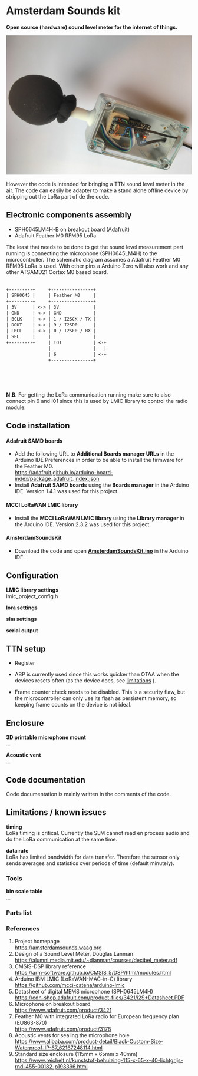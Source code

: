 # Amsterdam Sounds kit  
**Open source (hardware) sound level meter for the internet of things.**

![alt Amsterdam Sounds Kit](./images/amsterdam-sounds-kit.jpg "Amsterdam Sounds Kit")

However the code is intended for bringing a TTN sound level meter in the air. The code can easily be adapter to make a stand alone offline device by stripping out the LoRa part of de the code.

## Electronic components assembly

* SPH0645LM4H-B on breakout board (Adafruit)
* Adafruit Feather M0 RFM95 LoRa

The least that needs to be done to get the sound level measurement part running is connecting the microphone (SPH0645LM4H) to the microcontroller. The schematic diagram assumes a Adafruit Feather M0 RFM95 LoRa is used. With other pins a Arduino Zero will also work and any other ATSAMD21 Cortex M0 based board.

<pre>
<code>
+---------+     +----------------+  
| SPH0645 |     | Feather M0     |  
+---------+     +----------------+  
| 3V      | <-> | 3V             |
| GND     | <-> | GND            |
| BCLK    | <-> | 1 / I2SCK / TX |
| DOUT    | <-> | 9 / I2SD0      |
| LRCL    | <-> | 0 / I2SF0 / RX |
| SEL     |     |                |
+---------+     | IO1            | <-+
                |                |   |
                | 6              | <-+
                +----------------+

</pre>
</code>

**N.B.**
For getting the LoRa communication running make sure to also connect pin 6 and I01 since this is used by LMIC library to control the radio module.

## Code installation

#### Adafruit SAMD boards

* Add the following URL to **Additional Boards manager URLs** in the Arduino IDE Preferences in order to be able to install the firmware for the Feather M0.  
https://adafruit.github.io/arduino-board-index/package_adafruit_index.json
* Install **Adafruit SAMD boards** using the **Boards manager** in the Arduino IDE. Version 1.4.1 was used for this project.

#### MCCI LoRaWAN LMIC library

* Install the **MCCI LoRaWAN LMIC library** using the **Library manager** in the Arduino IDE. Version 2.3.2 was used for this project.

#### AmsterdamSoundsKit

* Download the code and open [**AmsterdamSoundsKit.ino**](./Arduino/AmsterdamSoundsKit/AmsterdamSoundsKit.ino) in the  Arduino IDE.

## Configuration

**LMIC library settings**  
lmic_project_config.h

**lora settings**

**slm settings**

**serial output**

## TTN setup

* Register

* ABP is currently used since this works quicker than OTAA when the devices resets often (as the device does, see [limitations](#limitations) ).

* Frame counter check needs to be disabled. This is a security flaw, but the microcontroller can only use its flash as persistent memory, so keeping frame counts on the device is not ideal.

## Enclosure

**3D printable microphone mount**  
...

**Acoustic vent**  
...


## Code documentation

Code documentation is mainly written in the comments of the code.

## Limitations / known issues

**timing**  
LoRa timing is critical. Currently the SLM cannot read en process audio and do the LoRa communication at the same time.

**data rate**  
LoRa has limited bandwidth for data transfer. Therefore the sensor only sends averages and statistics over periods of time (default minutely).

### Tools

**bin scale table**  
...

### Parts list

### References

1. Project homepage  
https://amsterdamsounds.waag.org
1. Design of a Sound Level Meter, Douglas Lanman  
https://alumni.media.mit.edu/~dlanman/courses/decibel_meter.pdf  
1. CMSIS-DSP library reference  
https://arm-software.github.io/CMSIS_5/DSP/html/modules.html
1. Arduino IBM LMIC (LoRaWAN-MAC-in-C) library  
https://github.com/mcci-catena/arduino-lmic
1. Datasheet of digital MEMS microphone (SPH0645LM4H)  
https://cdn-shop.adafruit.com/product-files/3421/i2S+Datasheet.PDF
1. Microphone on breakout board  
https://www.adafruit.com/product/3421
1. Feather M0 with integrated LoRa radio for European frequency plan (EU863-870)  
https://www.adafruit.com/product/3178
1. Acoustic vents for sealing the microphone hole  
https://www.alibaba.com/product-detail/Black-Custom-Size-Waterproof-IP-67_62167248114.html
1. Standard size enclosure (115mm x 65mm x 40mm)  
https://www.reichelt.nl/kunststof-behuizing-115-x-65-x-40-lichtgrijs-rnd-455-00182-p193396.html
